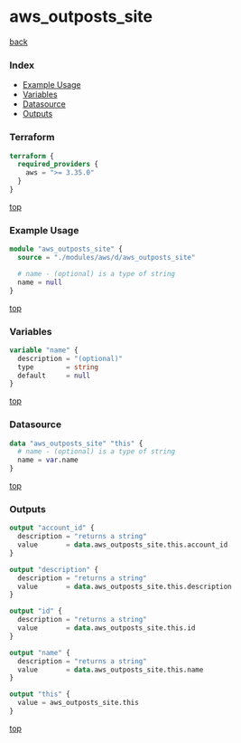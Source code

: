# aws_outposts_site

[back](../aws.md)

### Index

- [Example Usage](#example-usage)
- [Variables](#variables)
- [Datasource](#datasource)
- [Outputs](#outputs)

### Terraform

```terraform
terraform {
  required_providers {
    aws = ">= 3.35.0"
  }
}
```

[top](#index)

### Example Usage

```terraform
module "aws_outposts_site" {
  source = "./modules/aws/d/aws_outposts_site"

  # name - (optional) is a type of string
  name = null
}
```

[top](#index)

### Variables

```terraform
variable "name" {
  description = "(optional)"
  type        = string
  default     = null
}
```

[top](#index)

### Datasource

```terraform
data "aws_outposts_site" "this" {
  # name - (optional) is a type of string
  name = var.name
}
```

[top](#index)

### Outputs

```terraform
output "account_id" {
  description = "returns a string"
  value       = data.aws_outposts_site.this.account_id
}

output "description" {
  description = "returns a string"
  value       = data.aws_outposts_site.this.description
}

output "id" {
  description = "returns a string"
  value       = data.aws_outposts_site.this.id
}

output "name" {
  description = "returns a string"
  value       = data.aws_outposts_site.this.name
}

output "this" {
  value = aws_outposts_site.this
}
```

[top](#index)